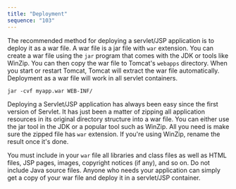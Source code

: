 ```yaml
---
title: "Deployment"
sequence: "103"
---
```


The recommended method for deploying a servlet/JSP application is to deploy it as a war file.
A war file is a jar file with `war` extension.
You can create a war file using the `jar` program that comes with the JDK or tools like WinZip.
You can then copy the war file to Tomcat's `webapps` directory.
When you start or restart Tomcat, Tomcat will extract the war file automatically.
Deployment as a war file will work in all servlet containers.

```text
jar -cvf myapp.war WEB-INF/
```

Deploying a Servlet/JSP application has always been easy since the first version of Servlet.
It has just been a matter of zipping all application resources
in its original directory structure into a war file.
You can either use the jar tool in the JDK or a popular tool such as WinZip.
All you need is make sure the zipped file has `war` extension.
If you're using WinZip, rename the result once it's done.



You must include in your `war` file all libraries and class files as well as
HTML files, JSP pages, images, copyright notices (if any), and so on.
Do not include Java source files.
Anyone who needs your application can simply get a copy of your war file and deploy it in a servlet/JSP container.
